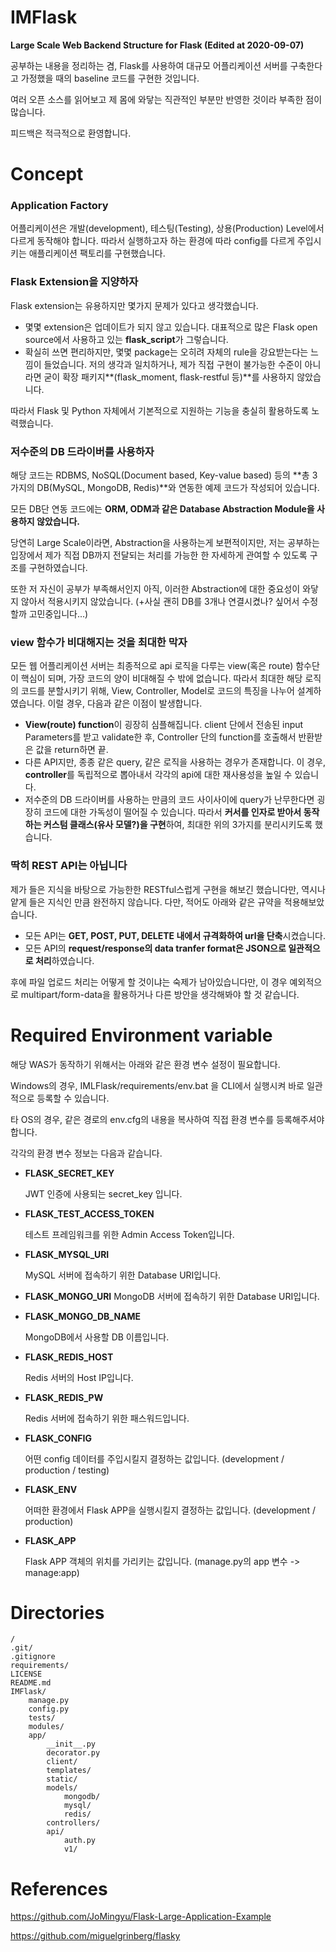 # IMFlask
**Large Scale Web Backend Structure for Flask (Edited at 2020-09-07)** 

공부하는 내용을 정리하는 겸, Flask를 사용하여 대규모 어플리케이션 서버를 구축한다고 가정했을 때의 baseline 코드를 구현한 것입니다. 

여러 오픈 소스를 읽어보고 제 몸에 와닿는 직관적인 부분만 반영한 것이라 부족한 점이 많습니다.

피드백은 적극적으로 환영합니다.

# Concept

### Application Factory

어플리케이션은 개발(development), 테스팅(Testing), 상용(Production) Level에서 다르게 동작해야 합니다. 따라서 실행하고자 하는 환경에 따라 config를 다르게 주입시키는 애플리케이션 팩토리를 구현했습니다.



### Flask Extension을 지양하자

Flask extension는 유용하지만 몇가지 문제가 있다고 생각했습니다.

- 몇몇 extension은 업데이트가 되지 않고 있습니다. 대표적으로 많은 Flask open source에서 사용하고 있는 **flask_script**가 그렇습니다. 
- 확실히 쓰면 편리하지만, 몇몇 package는 오히려 자체의 rule을 강요받는다는 느낌이 들었습니다.
  저의 생각과 일치하거나, 제가 직접 구현이 불가능한 수준이 아니라면 굳이 확장 패키지**(flask_moment, flask-restful 등)**를 사용하지 않았습니다.

따라서 Flask 및 Python 자체에서 기본적으로 지원하는 기능을 충실히 활용하도록 노력했습니다.



### 저수준의 DB 드라이버를 사용하자

해당 코드는 RDBMS, NoSQL(Document based, Key-value based) 등의 **총 3가지의 DB(MySQL, MongoDB, Redis)**와 연동한 예제 코드가 작성되어 있습니다. 

모든 DB단 연동 코드에는 **ORM, ODM과 같은 Database Abstraction Module을 사용하지 않았습니다.**

당연히 Large Scale이라면, Abstraction을 사용하는게 보편적이지만, 저는 공부하는 입장에서 제가 직접 DB까지 전달되는 처리를 가능한 한 자세하게 관여할 수 있도록 구조를 구현하였습니다.

또한 저 자신이 공부가 부족해서인지 아직, 이러한 Abstraction에 대한 중요성이 와닿지 않아서 적용시키지 않았습니다. (+사실 괜히 DB를 3개나 연결시켰나? 싶어서 수정할까 고민중입니다...)



### view 함수가 비대해지는 것을 최대한 막자

모든 웹 어플리케이션 서버는 최종적으로 api 로직을 다루는 view(혹은 route) 함수단이 핵심이 되며, 가장 코드의 양이 비대해질 수 밖에 없습니다. 따라서 최대한 해당 로직의 코드를 분할시키기 위해, View, Controller, Model로 코드의 특징을 나누어 설계하였습니다. 이럴 경우, 다음과 같은 이점이 발생합니다.

- **View(route) function**이 굉장히 심플해집니다. client 단에서 전송된 input Parameters를 받고 validate한 후, Controller 단의 function를 호출해서 반환받은 값을 return하면 끝.
- 다른 API지만, 종종 같은 query, 같은 로직을 사용하는 경우가 존재합니다. 이 경우, **controller**를 독립적으로 뽑아내서 각각의 api에 대한 재사용성을 높일 수 있습니다.
- 저수준의 DB 드라이버를 사용하는 만큼의 코드 사이사이에 query가 난무한다면 굉장히 코드에 대한 가독성이 떨어질 수 있습니다. 따라서 **커서를 인자로 받아서 동작하는 커스텀 클래스(유사 모델?)을 구현**하여, 최대한 위의 3가지를 분리시키도록 했습니다.
  

### 딱히 REST API는 아닙니다

제가 들은 지식을 바탕으로 가능한한 RESTful스럽게 구현을 해보긴 했습니다만, 역시나 얕게 들은 지식인 만큼 완전하지 않습니다. 다만, 적어도 아래와 같은 규약을 적용해보았습니다.

- 모든 API는 **GET, POST, PUT, DELETE 내에서 규격화하여 url을 단축**시켰습니다.
- 모든 API의 **request/response의 data tranfer format은 JSON으로 일관적으로 처리**하였습니다.

후에 파일 업로드 처리는 어떻게 할 것이냐는 숙제가 남아있습니다만, 이 경우 예외적으로 multipart/form-data을 활용하거나 다른 방안을 생각해봐야 할 것 같습니다.



# Required Environment variable

해당 WAS가 동작하기 위해서는 아래와 같은 환경 변수 설정이 필요합니다.

Windows의 경우, IMLFlask/requirements/env.bat 을 CLI에서 실행시켜 바로 일관적으로 등록할 수 있습니다.

타 OS의 경우, 같은 경로의 env.cfg의 내용을 복사하여 직접 환경 변수를 등록해주셔야 합니다.

각각의 환경 변수 정보는 다음과 같습니다.

- **FLASK_SECRET_KEY**

  JWT 인증에 사용되는 secret_key 입니다.

- **FLASK_TEST_ACCESS_TOKEN**

  테스트 프레임워크를 위한 Admin Access Token입니다.

- **FLASK_MYSQL_URI**

  MySQL 서버에 접속하기 위한 Database URI입니다.

- **FLASK_MONGO_URI**
  MongoDB 서버에 접속하기 위한 Database URI입니다. 

- **FLASK_MONGO_DB_NAME**

  MongoDB에서 사용할 DB 이름입니다. 

- **FLASK_REDIS_HOST**

  Redis 서버의 Host IP입니다.

- **FLASK_REDIS_PW**

  Redis 서버에 접속하기 위한 패스워드입니다.

- **FLASK_CONFIG**

  어떤 config 데이터를 주입시킬지 결정하는 값입니다. (development / production / testing)

- **FLASK_ENV**

  어떠한 환경에서 Flask APP을 실행시킬지 결정하는 값입니다. (development / production)

- **FLASK_APP**

  Flask APP 객체의 위치를 가리키는 값입니다. (manage.py의 app 변수 -> manage:app)




# Directories
```
/
.git/
.gitignore
requirements/
LICENSE
README.md
IMFlask/
	manage.py
	config.py
	tests/
	modules/
	app/
		__init__.py
		decorator.py
		client/
		templates/
		static/
		models/
			mongodb/
			mysql/
			redis/
		controllers/
		api/
			auth.py
			v1/
```

# References
https://github.com/JoMingyu/Flask-Large-Application-Example

https://github.com/miguelgrinberg/flasky